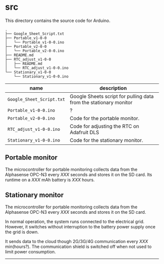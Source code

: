 # src

This directory contains the source code for Arduino.

    .
    ├── Google_Sheet_Script.txt
    ├── Portable_v1-0-0
    │   └── Portable_v1-0-0.ino
    ├── Portable_v2-0-0
    │   └── Portable_v2-0-0.ino
    ├── README.md
    ├── RTC_adjust_v1-0-0
    │   ├── README.md
    │   └── RTC_adjust_v1-0-0.ino
    └── Stationary_v1-0-0
        └── Stationary_v1-0-0.ino

| name | description |
| - | - |
| `Google_Sheet_Script.txt` | Google Sheets script for pulling data from the stationary monitor |
| `Portable_v1-0-0.ino` | ? |
| `Portable_v2-0-0.ino` | Code for the portable monitor. |
| `RTC_adjust_v1-0-0.ino` | Code for adjusting the RTC on Adafruit DLS |
| `Stationary_v1-0-0.ino` | Code for the stationary monitor. |

## Portable monitor

The microcontroller for portable monitoring collects data from the Alphasense OPC-N3 every *XXX* seconds and stores it on the SD card.
Its runtime on a *XXX* mAh battery is *XXX* hours.

## Stationary monitor

The microcontroller for portable monitoring collects data from the Alphasense OPC-N3 every *XXX* seconds and stores it on the SD card.

In normal operation, the system runs connected to the electrical grid. However, it switches without interruption to the battery power supply once the grid is down.

It sends data to the cloud though 2G/3G/4G communication every *XXX* min(hours?). The communication shield is switched off when not used to limit power consumption.

---
